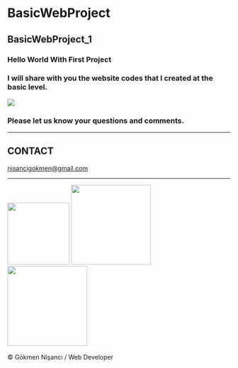 # BasicWebProject
<h2> BasicWebProject_1 </h2>
 
 <h3> Hello World With First Project </h3>
 <h3>  I will share with you the website codes that I created at the basic level. </h3>
 <img src="https://media.giphy.com/media/ZVik7pBtu9dNS/giphy.gif" >

<h3>Please let us know your questions and comments. </h3>
<hr>
<h2> CONTACT </h2>
<a href = "http://www.gmail.com" > nisancigokmen@gmail.com</a> <br>
<hr>
<div>
<img src= "https://media0.giphy.com/media/26n7b7PjSOZJwVCmY/giphy.gif?cid=ecf05e47xv7dlwg7613z1pf9uy7g2wjztmdugvdyi4df1qv8&rid=giphy.gif&ct=g " width="140" > 
<img src= "https://media1.giphy.com/media/UcK7JalnjCz0k/giphy.gif?cid=ecf05e478843fd8u8695wadz4ianw7fvxulmuhjmzs6z69ns&rid=giphy.gif&ct=g "  width="180"> 
<img src= "https://media3.giphy.com/media/ukMiDlCmdv2og/giphy.gif?cid=ecf05e47omx7pl6hhlegf73xilazgjcfr4qaegyjfbznomtv&rid=giphy.gif&ct=g "  width="180"> 




</div><br>
&copy; Gökmen Nişancı / Web Developer
